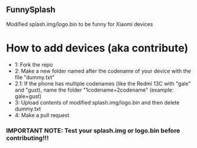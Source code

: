 ## FunnySplash
Modified splash.img/logo.bin to be funny for Xiaomi devices

# How to add devices (aka contribute)
- 1: Fork the repo
- 2: Make a new folder named after the codename of your device with the file "dummy.txt"
- 2.1: If the phone has multiple codenames (like the Redmi 13C with "gale" and "gust), name the folder "1codename+2codename" (example: gale+gust)
- 3: Upload contents of modified splash.img/logo.bin and then delete dummy.txt
- 4: Make a pull request

### IMPORTANT NOTE: Test your splash.img or logo.bin before contributing!!!
